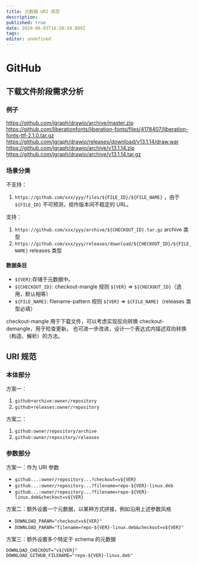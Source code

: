 ```yaml
---
title: 元数据 URI 规范
description: 
published: true
date: 2020-06-03T16:50:59.089Z
tags: 
editor: undefined
---
```


GitHub
======
下载文件阶段需求分析
------

### 例子
https://github.com/jgraph/drawio/archive/master.zip
https://github.com/liberationfonts/liberation-fonts/files/4178407/liberation-fonts-ttf-2.1.0.tar.gz
https://github.com/jgraph/drawio/releases/download/v13.1.14/draw.war
https://github.com/jgraph/drawio/archive/v13.1.14.zip
https://github.com/jgraph/drawio/archive/v13.1.14.tar.gz

### 场景分类
不支持：
1. `https://github.com/xxx/yyy/files/${FILE_ID}/${FILE_NAME}` ，由于 `${FILE_ID}` 不可预测，视作版本间不稳定的 URL。

支持：
1. `https://github.com/xxx/yyy/archive/${CHECKOUT_ID}.tar.gz` archive 类型
2. `https://github.com/xxx/yyy/releases/download/${CHECKOUT_ID}/${FILE_NAME}` releases 类型

#### 数据条目
- `${VER}`:存储于元数据中。
- `${CHECKOUT_ID}`: checkout-mangle 规则 `${VER}` => `${CHECKOUT_ID}`（选用，默认相等）
- `${FILE_NAME}`: filename-pattern 规则 `${VER}` => `${FILE_NAME}`（releases 类型必填）

checkout-mangle 用于下载文件，可以考虑实现反向转换 checkout-demangle，用于检查更新。
也可进一步改进，设计一个表达式内描述双向转换（构造、解析）的方法。

URI 规范
-------
### 本体部分
方案一：
1. `github+archive:owner/repository`
2. `github+releases:owner/repository`

方案二：
1. `github:owner/repository/archive`
2. `github:owner/repository/releases`

### 参数部分
方案一：作为 URI 参数
- `github...:owner/repository...?checkout=v${VER}`
- `github...:owner/repository...?filename=repo-${VER}-linux.deb`
- `github...:owner/repository...?filename=repo-${VER}-linux.deb&checkout=v${VER}`

方案二：额外设置一个元数据，以某种方式拼接，例如沿用上述参数风格
- `DOWNLOAD_PARAM="checkout=v${VER}"`
- `DOWNLOAD_PARAM="filename=repo-${VER}-linux.deb&checkout=v${VER}"`

方案三：额外设置多个特定于 schema 的元数据
```
DOWNLOAD_CHECKOUT="v${VER}"
DOWNLOAD_GITHUB_FILENAME="repo-${VER}-linux.deb"
```
